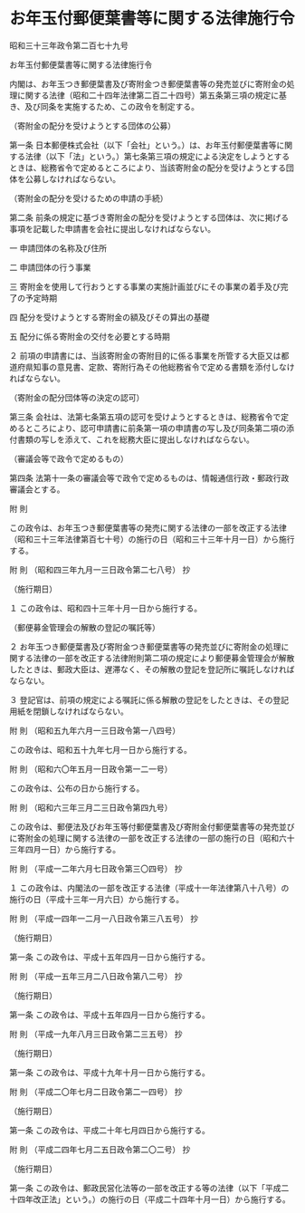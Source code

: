 # お年玉付郵便葉書等に関する法律施行令

昭和三十三年政令第二百七十九号

お年玉付郵便葉書等に関する法律施行令

内閣は、お年玉つき郵便葉書及び寄附金つき郵便葉書等の発売並びに寄附金の処理に関する法律（昭和二十四年法律第二百二十四号）第五条第三項の規定に基き、及び同条を実施するため、この政令を制定する。

（寄附金の配分を受けようとする団体の公募）

第一条 日本郵便株式会社（以下「会社」という。）は、お年玉付郵便葉書等に関する法律（以下「法」という。）第七条第三項の規定による決定をしようとするときは、総務省令で定めるところにより、当該寄附金の配分を受けようとする団体を公募しなければならない。

（寄附金の配分を受けるための申請の手続）

第二条 前条の規定に基づき寄附金の配分を受けようとする団体は、次に掲げる事項を記載した申請書を会社に提出しなければならない。

一 申請団体の名称及び住所

二 申請団体の行う事業

三 寄附金を使用して行おうとする事業の実施計画並びにその事業の着手及び完了の予定時期

四 配分を受けようとする寄附金の額及びその算出の基礎

五 配分に係る寄附金の交付を必要とする時期

２ 前項の申請書には、当該寄附金の寄附目的に係る事業を所管する大臣又は都道府県知事の意見書、定款、寄附行為その他総務省令で定める書類を添付しなければならない。

（寄附金の配分団体等の決定の認可）

第三条 会社は、法第七条第五項の認可を受けようとするときは、総務省令で定めるところにより、認可申請書に前条第一項の申請書の写し及び同条第二項の添付書類の写しを添えて、これを総務大臣に提出しなければならない。

（審議会等で政令で定めるもの）

第四条 法第十一条の審議会等で政令で定めるものは、情報通信行政・郵政行政審議会とする。

附 則

この政令は、お年玉つき郵便葉書等の発売に関する法律の一部を改正する法律（昭和三十三年法律第百七十号）の施行の日（昭和三十三年十月一日）から施行する。

附 則 （昭和四三年九月一三日政令第二七八号） 抄

（施行期日）

１ この政令は、昭和四十三年十月一日から施行する。

（郵便募金管理会の解散の登記の嘱託等）

２ お年玉つき郵便葉書及び寄附金つき郵便葉書等の発売並びに寄附金の処理に関する法律の一部を改正する法律附則第二項の規定により郵便募金管理会が解散したときは、郵政大臣は、遅滞なく、その解散の登記を登記所に嘱託しなければならない。

３ 登記官は、前項の規定による嘱託に係る解散の登記をしたときは、その登記用紙を閉鎖しなければならない。

附 則 （昭和五九年六月一三日政令第一八四号）

この政令は、昭和五十九年七月一日から施行する。

附 則 （昭和六〇年五月一日政令第一二一号）

この政令は、公布の日から施行する。

附 則 （昭和六三年三月二三日政令第四九号）

この政令は、郵便法及びお年玉等付郵便葉書及び寄附金付郵便葉書等の発売並びに寄附金の処理に関する法律の一部を改正する法律の一部の施行の日（昭和六十三年四月一日）から施行する。

附 則 （平成一二年六月七日政令第三〇四号） 抄

１ この政令は、内閣法の一部を改正する法律（平成十一年法律第八十八号）の施行の日（平成十三年一月六日）から施行する。

附 則 （平成一四年一二月一八日政令第三八五号） 抄

（施行期日）

第一条 この政令は、平成十五年四月一日から施行する。

附 則 （平成一五年三月二八日政令第八二号） 抄

（施行期日）

第一条 この政令は、平成十五年四月一日から施行する。

附 則 （平成一九年八月三日政令第二三五号） 抄

（施行期日）

第一条 この政令は、平成十九年十月一日から施行する。

附 則 （平成二〇年七月二日政令第二一四号） 抄

（施行期日）

第一条 この政令は、平成二十年七月四日から施行する。

附 則 （平成二四年七月二五日政令第二〇二号） 抄

（施行期日）

第一条 この政令は、郵政民営化法等の一部を改正する等の法律（以下「平成二十四年改正法」という。）の施行の日（平成二十四年十月一日）から施行する。
